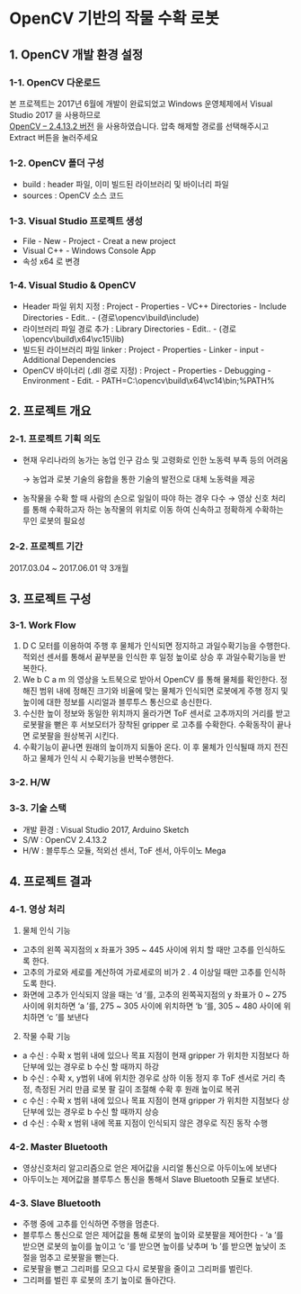 # OpenCV 기반의 작물 수확 로봇

## 1. OpenCV 개발 환경 설정
### 1-1. OpenCV 다운로드
본 프로젝트는 2017년 6월에 개발이 완료되었고
Windows 운영체제에서 Visual Studio 2017 을 사용하므로<br>
[OpenCV – 2.4.13.2 버전](https://opencv.org/releases/page/4/) 을 사용하였습니다.
압축 해제할 경로를 선택해주시고 Extract 버튼을 눌러주세요

### 1-2. OpenCV 폴더 구성
- build : header 파일, 이미 빌드된 라이브러리 및 바이너리 파일
- sources : OpenCV 소스 코드

### 1-3. Visual Studio 프로젝트 생성
- File - New - Project - Creat a new project
- Visual C++ - Windows Console App
- 속성 x64 로 변경

### 1-4. Visual Studio & OpenCV
- Header 파일 위치 지정 : Project - Properties - VC++ Directories - Include Directories - Edit.. - (경로\opencv\build\include)
- 라이브러리 파일 경로 추가 : Library Directories - Edit.. -  (경로\opencv\build\x64\vc15\lib)
- 빌드된 라이브러리 파일 linker : Project - Properties - Linker - input - Additional Dependencies
- OpenCV 바이너리 (.dll 경로 지정) : Project - Properties - Debugging - Environment - Edit. - PATH=C:\opencv\build\x64\vc14\bin;%PATH%

## 2. 프로젝트 개요
### 2-1. 프로젝트 기획 의도

- 현재 우리나라의 농가는 농업 인구 감소 및 고령화로 인한 노동력 부족 등의 어려움

    → 농업과 로봇 기술의 융합을 통한 기술의 발전으로 대체 노동력을 제공

- 농작물을 수확 할 때 사람의 손으로 일일이 따야 하는 경우 다수 → 영상 신호 처리를 통해 수확하고자 하는 농작물의 위치로 이동 하여 신속하고 정확하게 수확하는 무인 로봇의 필요성

### 2-2. 프로젝트 기간

2017.03.04 ~ 2017.06.01 약 3개월

## 3. 프로젝트 구성
### 3-1. Work Flow

1. D C 모터를 이용하여 주행 후 물체가 인식되면 정지하고 과일수확기능을 수행한다. 적외선 센서를 통해서 끝부분을 인식한 후 일정 높이로 상승 후 과일수확기능을 반복한다.
2. We b C a m 의 영상을 노트북으로 받아서 OpenCV 를 통해 물체를 확인한다. 정해진 범위 내에 정해진 크기와 비율에 맞는 물체가 인식되면 로봇에게 주행 정지 및 높이에 대한 정보를 시리얼과 블루투스 통신으로 송신한다.
3. 수신한 높이 정보와 동일한 위치까지 올라가면 ToF 센서로 고추까지의 거리를 받고 로봇팔을 뻗은 후 서보모터가 장착된 gripper 로 고추를 수확한다. 수확동작이 끝나면 로봇팔을 원상복귀 시킨다.
4. 수확기능이 끝나면 원래의 높이까지 되돌아 온다. 이 후 물체가 인식될때 까지 전진하고 물체가 인식 시 수확기능을 반복수행한다.

### 3-2. H/W

### 3-3. 기술 스택
- 개발 환경 : Visual Studio 2017, Arduino Sketch
- S/W : OpenCV 2.4.13.2
- H/W : 블루투스 모듈, 적외선 센서, ToF 센서, 아두이노 Mega

## 4. 프로젝트 결과
### 4-1. 영상 처리
1) 물체 인식 기능
- 고추의 왼쪽 꼭지점의 x 좌표가 395 ~ 445 사이에 위치 할 때만 고추를 인식하도록 한다.
- 고추의 가로와 세로를 계산하여 가로세로의 비가 2 . 4 이상일 때만 고추를 인식하도록 한다.
- 화면에 고추가 인식되지 않을 때는 ‘d ’를, 고추의 왼쪽꼭지점의 y 좌표가 0 ~ 275 사이에 위치하면 ‘a ’를, 275 ~ 305 사이에 위치하면 ‘b ’를, 305 ~ 480 사이에 위치하면 ‘c ’를 보낸다

2) 작물 수확 기능
- a 수신 : 수확 x 범위 내에 있으나 목표 지점이 현재 gripper 가 위치한 지점보다 하단부에 있는 경우로 b 수신 할 때까지 하강
- b 수신 : 수확 x, y범위 내에 위치한 경우로 상하 이동 정지 후 ToF 센서로 거리 측정, 측정된 거리 만큼 로봇 팔 길이 조절해 수확 후 원래 높이로 복귀
- c 수신 : 수확 x 범위 내에 있으나 목표 지점이 현재 gripper 가 위치한 지점보다 상단부에 있는 경우로 b 수신 할 때까지 상승
- d 수신 : 수확 x 범위 내에 목표 지점이 인식되지 않은 경우로 직진 동작 수행

### 4-2. Master Bluetooth

- 영상신호처리 알고리즘으로 얻은 제어값을 시리얼 통신으로 아두이노에 보낸다
- 아두이노는 제어값을 블루투스 통신을 통해서 Slave Bluetooth 모듈로 보낸다.

### 4-3. Slave Bluetooth

- 주행 중에 고추를 인식하면 주행을 멈춘다.
- 블루투스 통신으로 얻은 제어값을 통해 로봇의 높이와 로봇팔을 제어한다 - ‘a ’를 받으면 로봇의 높이를 높이고 ‘c ’를 받으면 높이를 낮추며 ‘b ’를
받으면 높낮이 조절을 멈추고 로봇팔을 뻗는다.
- 로봇팔을 뻗고 그리퍼를 모으고 다시 로봇팔을 줄이고 그리퍼를 벌린다.
- 그리퍼를 벌린 후 로봇의 초기 높이로 돌아간다.

